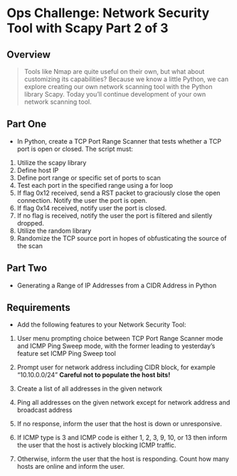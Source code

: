 # Ops Challenge: Network Security Tool with Scapy Part 2 of 3
## Overview
> Tools like Nmap are quite useful on their own, but what about customizing its capabilities? Because we know a little Python, we can explore creating our own network scanning tool with the Python library Scapy. Today you’ll continue development of your own network scanning tool.

## Part One
* In Python, create a TCP Port Range Scanner that tests whether a TCP port is open or closed. The script must:

1. Utilize the scapy library
2. Define host IP
3. Define port range or specific set of ports to scan
4. Test each port in the specified range using a for loop
5. If flag 0x12 received, send a RST packet to graciously close the open connection. Notify the user the port is open.
6. If flag 0x14 received, notify user the port is closed.
7. If no flag is received, notify the user the port is filtered and silently dropped.
8. Utilize the random library
9. Randomize the TCP source port in hopes of obfusticating the source of the scan 

## Part Two
* Generating a Range of IP Addresses from a CIDR Address in Python
## Requirements
* Add the following features to your Network Security Tool:

1. User menu prompting choice between TCP Port Range Scanner mode and ICMP Ping Sweep mode, with the former leading to yesterday’s feature set
ICMP Ping Sweep tool
2. Prompt user for network address including CIDR block, for example “10.10.0.0/24”
__Careful not to populate the host bits!__

3. Create a list of all addresses in the given network
4. Ping all addresses on the given network except for network address and broadcast address
5. If no response, inform the user that the host is down or unresponsive.
6. If ICMP type is 3 and ICMP code is either 1, 2, 3, 9, 10, or 13 then inform the user that the host is actively blocking ICMP traffic.
8. Otherwise, inform the user that the host is responding.
Count how many hosts are online and inform the user.